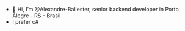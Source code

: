 - 👋 Hi, I’m @Alexandre-Ballester, senior backend developer in Porto Alegre - RS - Brasil
- I prefer c#



